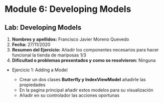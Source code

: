 # Module 6: Developing Models

## Lab: Developing Models

1. **Nombres y apellidos:** Francisco Javier Moreno Quevedo
2. **Fecha:** 27/11/2020
3. **Resumen del Ejercicio:** Añadir los componentes necesarios para hacer funcional la tienda de mariposas 1/3 
4. **Dificultad o problemas presentados y como se resolvieron:** Ninguna



- Ejercicio 1: Adding a Model

  - Crear un dos clases **Butterfly y IndexViewModel** añadirle las propiedades
  - En la pagina principal añadir estos modelos para su visualización
  - Añadir en su controlador las acciones oportunas
